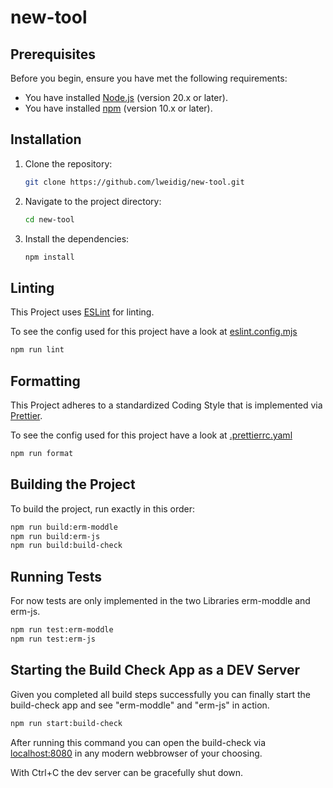 # new-tool

## Prerequisites

Before you begin, ensure you have met the following requirements:

- You have installed [Node.js](https://nodejs.org/) (version 20.x or later).
- You have installed [npm](https://github.com/npm/cli) (version 10.x or later).

## Installation

1. Clone the repository:

    ```sh
    git clone https://github.com/lweidig/new-tool.git
    ```

2. Navigate to the project directory:

    ```sh
    cd new-tool
    ```

3. Install the dependencies:
    ```sh
    npm install
    ```

## Linting

This Project uses [ESLint](https://eslint.org) for linting.

To see the config used for this project have a look at [eslint.config.mjs](./eslint.config.mjs)

```sh
npm run lint
```

## Formatting

This Project adheres to a standardized Coding Style that is implemented
via [Prettier](https://prettier.io).

To see the config used for this project have a look at [.prettierrc.yaml](.prettierrc.yaml)

```sh
npm run format
```

## Building the Project

To build the project, run exactly in this order:

```sh
npm run build:erm-moddle
npm run build:erm-js
npm run build:build-check
```

## Running Tests

For now tests are only implemented in the two Libraries erm-moddle and erm-js.

```sh
npm run test:erm-moddle
npm run test:erm-js
```

## Starting the Build Check App as a DEV Server

Given you completed all build steps successfully you can finally start the build-check app and see
"erm-moddle" and "erm-js" in action.

```sh
npm run start:build-check
```

After running this command you can open the build-check via [localhost:8080](http://localhost:8080)
in any modern webbrowser of your choosing.

With Ctrl+C the dev server can be gracefully shut down.

